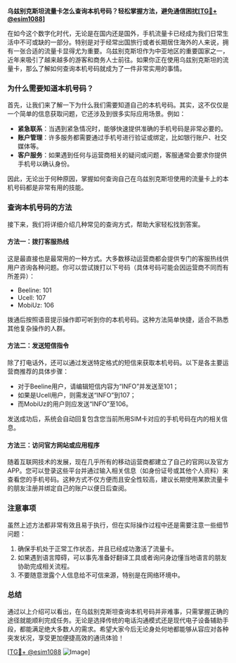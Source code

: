 **乌兹别克斯坦流量卡怎么查询本机号码？轻松掌握方法，避免通信困扰[[TG💪+ @esim1088](https://t.me/s/esim1088)]**

在如今这个数字化时代，无论是在国内还是国外，手机流量卡已经成为我们日常生活中不可或缺的一部分。特别是对于经常出国旅行或者长期居住海外的人来说，拥有一张合适的流量卡显得尤为重要。乌兹别克斯坦作为中亚地区的重要国家之一，近年来吸引了越来越多的游客和商务人士前往。如果你正在使用乌兹别克斯坦的流量卡，那么了解如何查询本机号码就成为了一件非常实用的事情。

### 为什么需要知道本机号码？

首先，让我们来了解一下为什么我们需要知道自己的本机号码。其实，这不仅仅是一个简单的信息获取问题，它还涉及到很多实际应用场景。例如：

- **紧急联系**：当遇到紧急情况时，能够快速提供准确的手机号码是非常必要的。
- **账户管理**：许多服务都需要通过手机号进行验证或绑定，比如银行账户、社交媒体等。
- **客户服务**：如果遇到任何与运营商相关的疑问或问题，客服通常会要求你提供手机号以确认身份。

因此，无论出于何种原因，掌握如何查询自己在乌兹别克斯坦使用的流量卡上的本机号码都是非常有用的技能。

### 查询本机号码的方法

接下来，我们将详细介绍几种常见的查询方式，帮助大家轻松找到答案。

#### 方法一：拨打客服热线
这是最直接也是最常用的一种方式。大多数移动运营商都会提供专门的客服热线供用户咨询各种问题。你可以尝试拨打以下号码（具体号码可能会因运营商不同而有所差异）：

- Beeline: 101
- Ucell: 107
- MobiUz: 106

拨通后按照语音提示操作即可听到你的本机号码。这种方法简单快捷，适合不熟悉其他复杂操作的人群。

#### 方法二：发送短信指令
除了打电话外，还可以通过发送特定格式的短信来获取本机号码。以下是各主要运营商推荐的具体步骤：

- 对于Beeline用户，请编辑短信内容为“INFO”并发送至101；
- 如果是Ucell用户，则需发送“INFO”到107；
- 而MobiUz的用户则应发送“INFO”至106。

发送成功后，系统会自动回复包含您当前所用SIM卡对应的手机号码在内的相关信息。

#### 方法三：访问官方网站或应用程序
随着互联网技术的发展，现在几乎所有的移动运营商都建立了自己的官网以及官方APP。您可以登录这些平台并通过输入相关信息（如身份证号或其他个人资料）来查看您的手机号码。这种方式不仅方便而且安全性较高，建议长期使用某款流量卡的朋友注册并绑定自己的账户以便日后查阅。

### 注意事项
虽然上述方法都非常有效且易于执行，但在实际操作过程中还是需要注意一些细节问题：

1. 确保手机处于正常工作状态，并且已经成功激活了流量卡。
2. 如果遇到语言障碍，可以事先准备好翻译工具或者询问身边懂当地语言的朋友协助完成相关流程。
3. 不要随意泄露个人信息给不可信来源，特别是在网络环境中。

### 总结
通过以上介绍可以看出，在乌兹别克斯坦查询本机号码并非难事，只需掌握正确的途径就能顺利完成任务。无论是选择传统的电话沟通模式还是现代电子设备辅助手段，都能满足绝大多数人的需求。希望大家今后无论身处何地都能够从容应对各种突发状况，享受更加便捷高效的通讯体验！

[[TG💪+ @esim1088](https://t.me/s/esim1088) ![Image](https://i.postimg.cc/4NQfJmqS/Snipaste-2025-05-13-00-14-12.png)]